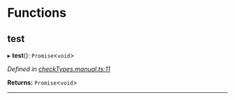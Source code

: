 

# Functions

<a id="test"></a>

##  test

▸ **test**(): `Promise`<`void`>

*Defined in [checkTypes.manual.ts:11](https://github.com/polkadot-js/api/blob/b846152/packages/api/src/checkTypes.manual.ts#L11)*

**Returns:** `Promise`<`void`>

___

